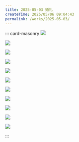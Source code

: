 ```yaml
---
title: 2025-05-03 婚礼
createTime: 2025/05/06 09:04:43
permalink: /works/2025-05-03/
---
```


::: card-masonry
![](https://oss.ajohn.top/blog/works/2025-05-03/1.webp)

![](https://oss.ajohn.top/blog/works/2025-05-03/10.webp)

![](https://oss.ajohn.top/blog/works/2025-05-03/11.webp)

![](https://oss.ajohn.top/blog/works/2025-05-03/2.webp)

![](https://oss.ajohn.top/blog/works/2025-05-03/3.webp)

![](https://oss.ajohn.top/blog/works/2025-05-03/4.webp)

![](https://oss.ajohn.top/blog/works/2025-05-03/5.webp)

![](https://oss.ajohn.top/blog/works/2025-05-03/6.webp)

![](https://oss.ajohn.top/blog/works/2025-05-03/7.webp)

![](https://oss.ajohn.top/blog/works/2025-05-03/8.webp)

![](https://oss.ajohn.top/blog/works/2025-05-03/9.webp)

:::